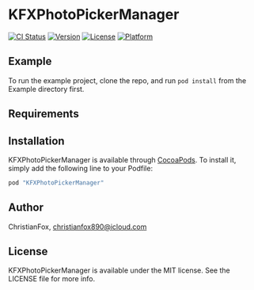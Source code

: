 # KFXPhotoPickerManager

[![CI Status](http://img.shields.io/travis/ChristianFox/KFXPhotoPickerManager.svg?style=flat)](https://travis-ci.org/ChristianFox/KFXPhotoPickerManager)
[![Version](https://img.shields.io/cocoapods/v/KFXPhotoPickerManager.svg?style=flat)](http://cocoapods.org/pods/KFXPhotoPickerManager)
[![License](https://img.shields.io/cocoapods/l/KFXPhotoPickerManager.svg?style=flat)](http://cocoapods.org/pods/KFXPhotoPickerManager)
[![Platform](https://img.shields.io/cocoapods/p/KFXPhotoPickerManager.svg?style=flat)](http://cocoapods.org/pods/KFXPhotoPickerManager)

## Example

To run the example project, clone the repo, and run `pod install` from the Example directory first.

## Requirements

## Installation

KFXPhotoPickerManager is available through [CocoaPods](http://cocoapods.org). To install
it, simply add the following line to your Podfile:

```ruby
pod "KFXPhotoPickerManager"
```

## Author

ChristianFox, christianfox890@icloud.com

## License

KFXPhotoPickerManager is available under the MIT license. See the LICENSE file for more info.
